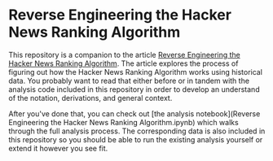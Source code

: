 # Reverse Engineering the Hacker News Ranking Algorithm

This repository is a companion to the article [Reverse Engineering the Hacker News Ranking Algorithm](http://sangaline.com/post/reverse-engineering-the-hacker-news-ranking-algorithm).
The article explores the process of figuring out how the Hacker News Ranking Algorithm works using historical data.
You probably want to read that either before or in tandem with the analysis code included in this repository in order to develop an understand of the notation, derivations, and general context.

After you've done that, you can check out [the analysis notebook](Reverse Engineering the Hacker News Ranking Algorithm.ipynb) which walks through the full analysis process.
The corresponding data is also included in this repository so you should be able to run the existing analysis yourself or extend it however you see fit.
